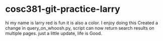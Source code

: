 # cosc381-git-practice-larry
hi my name is larry
red is fun
it is also a color.
I enjoy doing this
Created a change in query_on_whoosh.py, script can now return search results on multiple pages.
just a little update, life is Good.